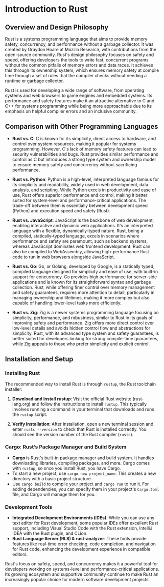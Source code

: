# Introduction to Rust

## Overview and Design Philosophy

Rust is a systems programming language that aims to provide memory safety, concurrency, and performance without a garbage collector. It was created by Graydon Hoare at Mozilla Research, with contributions from the open-source community. Rust's design philosophy focuses on safety and speed, offering developers the tools to write fast, concurrent programs without the common pitfalls of memory errors and data races. It achieves this through its ownership system, which ensures memory safety at compile time through a set of rules that the compiler checks without needing a runtime or garbage collector.

Rust is used for developing a wide range of software, from operating systems and web browsers to game engines and embedded systems. Its performance and safety features make it an attractive alternative to C and C++ for systems programming while being more approachable due to its emphasis on helpful compiler errors and an inclusive community.

## Comparison with Other Programming Languages

- **Rust vs. C**: C is known for its simplicity, direct access to hardware, and control over system resources, making it popular for systems programming. However, C's lack of memory safety features can lead to security vulnerabilities and bugs. Rust provides similar performance and control as C but introduces a strong type system and ownership model to ensure memory safety and concurrency without sacrificing performance.

- **Rust vs. Python**: Python is a high-level, interpreted language famous for its simplicity and readability, widely used in web development, data analysis, and scripting. While Python excels in productivity and ease of use, Rust offers superior performance and control, making it better suited for system-level and performance-critical applications. The trade-off between them is essentially between development speed (Python) and execution speed and safety (Rust).

- **Rust vs. JavaScript**: JavaScript is the backbone of web development, enabling interactive and dynamic web applications. It's an interpreted language with a flexible, dynamically-typed nature. Rust, being a compiled, statically-typed language, excels in scenarios where performance and safety are paramount, such as backend systems, whereas JavaScript dominates web frontend development. Rust can also be compiled to WebAssembly, allowing high-performance Rust code to run in web browsers alongside JavaScript.

- **Rust vs. Go**: Go, or Golang, developed by Google, is a statically typed, compiled language designed for simplicity and ease of use, with built-in support for concurrency. Go provides high performance for server-side applications and is known for its straightforward syntax and garbage collection. Rust, while offering finer control over memory management and safety guarantees, requires more attention to detail, particularly in managing ownership and lifetimes, making it more complex but also capable of handling lower-level tasks more efficiently.

- **Rust vs. Zig**: Zig is a newer systems programming language focusing on simplicity, performance, and robustness, similar to Rust in its goals of improving safety and performance. Zig offers more direct control over low-level details and avoids hidden control flow and abstractions for simplicity. Rust, with its advanced type system and safety guarantees, is better suited for developers looking for strong compile-time guarantees, while Zig appeals to those who prefer simplicity and explicit control.

## Installation and Setup

### Installing Rust

The recommended way to install Rust is through `rustup`, the Rust toolchain installer:

1. **Download and Install rustup**: Visit the official Rust website (rust-lang.org) and follow the instructions to install `rustup`. This typically involves running a command in your terminal that downloads and runs the `rustup` script.

2. **Verify Installation**: After installation, open a new terminal session and enter `rustc --version` to check that Rust is installed correctly. You should see the version number of the Rust compiler (`rustc`).

### Cargo: Rust’s Package Manager and Build System

- **Cargo** is Rust's built-in package manager and build system. It handles downloading libraries, compiling packages, and more. Cargo comes with `rustup`, so once you install Rust, you have Cargo.
- To start a new project, use `cargo new project_name`. This creates a new directory with a basic project structure.
- Use `cargo build` to compile your project and `cargo run` to run it. For adding dependencies, you can specify them in your project's `Cargo.toml` file, and Cargo will manage them for you.

### Development Tools

- **Integrated Development Environments (IDEs)**: While you can use any text editor for Rust development, some popular IDEs offer excellent Rust support, including Visual Studio Code with the Rust extension, IntelliJ IDEA with the Rust plugin, and CLion.
- **Rust Language Server (RLS) & rust-analyzer**: These tools provide features like real-time error checking, code completion, and navigation for Rust code, enhancing the development experience in compatible editors.

Rust's focus on safety, speed, and concurrency makes it a powerful tool for developers working on systems-level and performance-critical applications. Its growing ecosystem and supportive community continue to make Rust an increasingly popular choice for modern software development projects.
